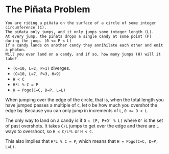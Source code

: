 # The Piñata Problem

    You are riding a piñata on the surface of a circle of some integer circumference (C).
    The piñata only jumps, and it only jumps some integer length (L).
    At every jump, the piñata drops a single candy at some point (P) during the jump. (0 <= P < L)
    If a candy lands on another candy they annihilate each other and emit a photon.
    Will you ever land on a candy, and if so, how many jumps (H) will it take?

* `(C=10, L=2, P=1)` diverges.
* `(C=10, L=7, P=3, H=9)`
* `H < C`
* `H*L % C = P`
* `H = Pogo(C=C, D=P, L=L)`

When jumping over the edge of the circle, that is, when the total length you have jumped passes a multiple of `C`, let `O` be how much you overshot the edge by. Because you can only jump in increments of `L`, `0 <= O < L`.

The only way to land on a candy is if `O ϵ [P, P+O' % L]` where `O'` is the set of past overshots. It takes `C/L` jumps to get over the edge and there are `L` ways to overshoot, so `H < C/L*L` or `H < C`.

This also implies that `H*L % C = P`, which means that `H = Pogo(C=C, D=P, L=L)`.
